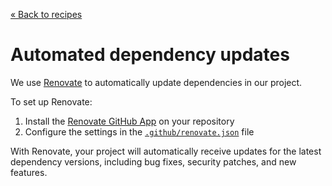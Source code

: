 [&laquo; Back to recipes](https://github.com/bent10/module-starter#recipes)

# Automated dependency updates

We use [Renovate](https://github.com/renovatebot/renovate) to automatically update dependencies in our project.

To set up Renovate:

1. Install the [Renovate GitHub App](https://github.com/apps/renovate) on your repository
2. Configure the settings in the [`.github/renovate.json`](../renovate.json) file

With Renovate, your project will automatically receive updates for the latest dependency versions, including bug fixes, security patches, and new features.

